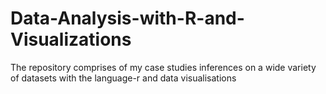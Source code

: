 # Data-Analysis-with-R-and-Visualizations
The repository comprises of my case studies inferences on a wide variety of datasets with the language-r and data visualisations
